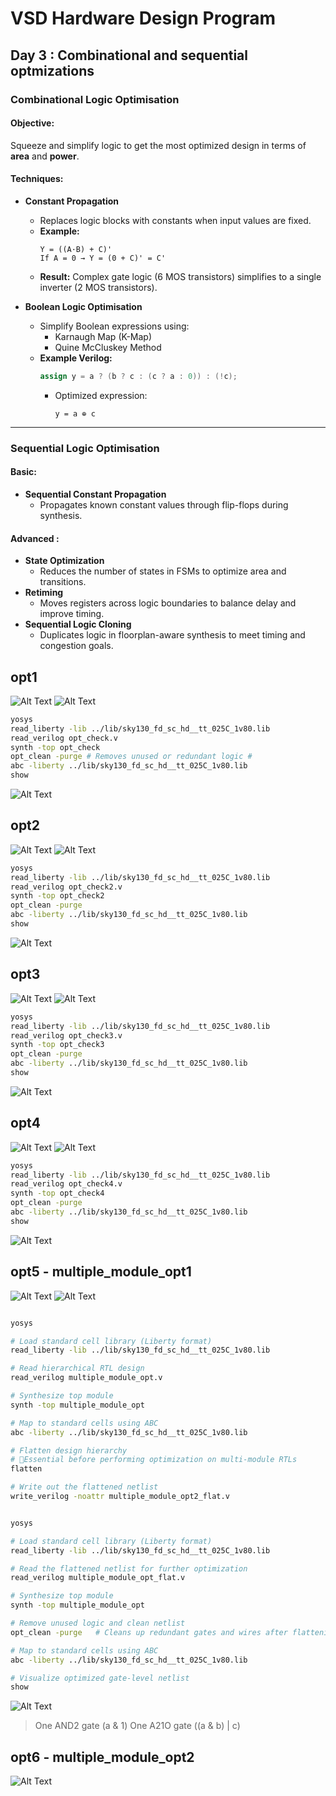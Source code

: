 # VSD Hardware Design Program

## Day 3 : Combinational and sequential optmizations


### Combinational Logic Optimisation

#### Objective:
Squeeze and simplify logic to get the most optimized design in terms of **area** and **power**.

#### Techniques:

- **Constant Propagation**
  - Replaces logic blocks with constants when input values are fixed.
  - **Example:**
    ```
    Y = ((A·B) + C)' 
    If A = 0 → Y = (0 + C)' = C'
    ```
  - **Result:** Complex gate logic (6 MOS transistors) simplifies to a single inverter (2 MOS transistors).

- **Boolean Logic Optimisation**
  - Simplify Boolean expressions using:
    - Karnaugh Map (K-Map)
    - Quine McCluskey Method
  - **Example Verilog:**
    ```verilog
    assign y = a ? (b ? c : (c ? a : 0)) : (!c);
    ```
    - Optimized expression:  
      ```
      y = a ⊕ c
      ```

---

### Sequential Logic Optimisation

#### Basic:
- **Sequential Constant Propagation**  
  - Propagates known constant values through flip-flops during synthesis.

#### Advanced :
- **State Optimization**
  - Reduces the number of states in FSMs to optimize area and transitions.
- **Retiming**
  - Moves registers across logic boundaries to balance delay and improve timing.
- **Sequential Logic Cloning**
  - Duplicates logic in floorplan-aware synthesis to meet timing and congestion goals.
 
## opt1

![Alt Text](Images/1.png)
![Alt Text](Images/2.png)

```bash
yosys
read_liberty -lib ../lib/sky130_fd_sc_hd__tt_025C_1v80.lib
read_verilog opt_check.v 
synth -top opt_check
opt_clean -purge # Removes unused or redundant logic #
abc -liberty ../lib/sky130_fd_sc_hd__tt_025C_1v80.lib
show
```

![Alt Text](Images/5.png)

## opt2

![Alt Text](Images/3.png)
![Alt Text](Images/4.png)

```bash
yosys
read_liberty -lib ../lib/sky130_fd_sc_hd__tt_025C_1v80.lib
read_verilog opt_check2.v 
synth -top opt_check2
opt_clean -purge
abc -liberty ../lib/sky130_fd_sc_hd__tt_025C_1v80.lib
show
```

![Alt Text](Images/6.png)

## opt3

![Alt Text](Images/7.png)
![Alt Text](Images/8.png)

```bash
yosys
read_liberty -lib ../lib/sky130_fd_sc_hd__tt_025C_1v80.lib
read_verilog opt_check3.v 
synth -top opt_check3
opt_clean -purge
abc -liberty ../lib/sky130_fd_sc_hd__tt_025C_1v80.lib
show
```

![Alt Text](Images/9.png)

## opt4

![Alt Text](Images/10.png)
![Alt Text](Images/12.jpeg)

```bash
yosys
read_liberty -lib ../lib/sky130_fd_sc_hd__tt_025C_1v80.lib
read_verilog opt_check4.v 
synth -top opt_check4
opt_clean -purge
abc -liberty ../lib/sky130_fd_sc_hd__tt_025C_1v80.lib
show
```

![Alt Text](Images/11.png)

## opt5 - multiple_module_opt1

![Alt Text](Images/13.png)
![Alt Text](Images/14.png)


```bash

yosys

# Load standard cell library (Liberty format)
read_liberty -lib ../lib/sky130_fd_sc_hd__tt_025C_1v80.lib

# Read hierarchical RTL design
read_verilog multiple_module_opt.v

# Synthesize top module
synth -top multiple_module_opt

# Map to standard cells using ABC
abc -liberty ../lib/sky130_fd_sc_hd__tt_025C_1v80.lib

# Flatten design hierarchy 
# 🔸Essential before performing optimization on multi-module RTLs
flatten

# Write out the flattened netlist
write_verilog -noattr multiple_module_opt2_flat.v
```
```bash

yosys

# Load standard cell library (Liberty format)
read_liberty -lib ../lib/sky130_fd_sc_hd__tt_025C_1v80.lib

# Read the flattened netlist for further optimization
read_verilog multiple_module_opt_flat.v

# Synthesize top module
synth -top multiple_module_opt

# Remove unused logic and clean netlist
opt_clean -purge   # Cleans up redundant gates and wires after flattening

# Map to standard cells using ABC
abc -liberty ../lib/sky130_fd_sc_hd__tt_025C_1v80.lib

# Visualize optimized gate-level netlist
show
```

![Alt Text](Images/15.png)

>One AND2 gate (a & 1)
>One A21O gate ((a & b) | c)

## opt6 - multiple_module_opt2

![Alt Text](Images/16.png)

